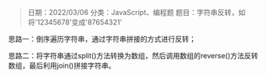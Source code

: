 > 日期：2022/03/06
分类：JavaScript、编程题
题目：字符串反转，如将'12345678'变成'87654321'

思路一：倒序遍历字符串，通过字符串拼接的方式进行反转；

思路二：将字符串通过split()方法转换为数组，然后调用数组的reverse()方法反转数组，最后利用join()拼接字符串。

